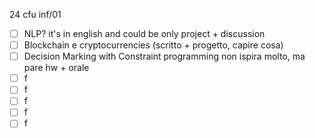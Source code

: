 24 cfu inf/01
- [ ] NLP? it's in english and could be only project + discussion
- [ ] Blockchain e cryptocurrencies (scritto + progetto, capire cosa)
- [ ] Decision Marking with Constraint programming non ispira molto, ma pare hw + orale
- [ ] f
- [ ] f
- [ ] f
- [ ] f
- [ ] f